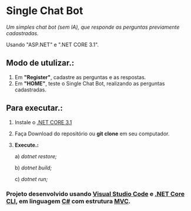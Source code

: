# Single Chat Bot

*Um simples chat bot (sem IA), que responde as perguntas previamente cadastradas.*

Usando "ASP.NET" e ".NET CORE 3.1".

## Modo de utulizar.:
1) Em **"Register"**, cadastre as perguntas e as respostas.
2) Em **"HOME"**, teste o Single Chat Bot, realizando as perguntas cadastradas.

## Para executar.:

1) Instale o [.NET CORE 3.1](https://dotnet.microsoft.com/download/dotnet-core/3.1)
2) Faça Download do repositório ou **git clone** em seu computador.
3) **Execute.:**

    a) *dotnet restore;*

    b) *dotnet build;*

    c) *dotnet run;*

### Projeto desenvolvido usando [Visual Studio Code](https://code.visualstudio.com) e [.NET Core CLI](https://docs.microsoft.com/en-us/dotnet/core/tools/), em linguagem [C#](https://docs.microsoft.com/en-us/dotnet/csharp/language-reference) com estrutura [MVC](https://docs.microsoft.com/en-us/previous-versions/aspnet/dd381412(v=vs.108)).
